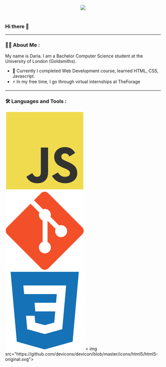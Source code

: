 

<!--
**CatPawsCoder/CatPawsCoder** is a ✨ _special_ ✨ repository because its `README.md` (this file) appears on your GitHub profile.

Here are some ideas to get you started:

- 🔭 I’m currently working on ...
- 🌱 I’m currently learning ...
- 👯 I’m looking to collaborate on ...
- 🤔 I’m looking for help with ...
- 💬 Ask me about ...
- 📫 How to reach me: ...
- 😄 Pronouns: ...
- ⚡ Fun fact: ...
-->

<div id="header" align="center">
  <img src="https://media.giphy.com/media/dNgK7Ws7y176U/giphy.gif" width="100"/>
</div>

<div id ="badges">
  <img src="https://komarev.com/ghpvc/?username=CatPawsCoder&style=flat-square&color=blue" alt=""/>
</div>

### Hi there 👋
---
### :woman_technologist: About Me :
My name is Daria. I am a Bachelor Computer Science student at the University of London (Goldsmiths).
- :telescope: Currently I completed Web Development course, learned HTML, CSS, Javascript.
- :zap: In my free time, I go through virtual internships at TheForage <a href="https://www.theforage.com/profile/qjYeY56dR8CQAeLmQ?ref=qjYeY56dR8CQAeLmQ"> </a>

---

### :hammer_and_wrench: Languages and Tools :
<div>
  <img src="https://github.com/devicons/devicon/blob/master/icons/javascript/javascript-original.svg">
  <img src="https://github.com/devicons/devicon/blob/master/icons/git/git-original.svg">
  <img src="https://github.com/devicons/devicon/blob/master/icons/css3/css3-plain.svg">
  < img src="https://github.com/devicons/devicon/blob/master/icons/html5/html5-original.svg">
  </div>
  
  
